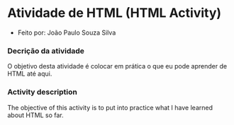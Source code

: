 # Atividade de HTML (HTML Activity)
- Feito por: João Paulo Souza Silva

### Decrição da atividade
  O objetivo desta atividade é colocar em prática o que eu pode aprender de HTML até aqui.

### Activity description
  The objective of this activity is to put into practice what I have learned about HTML so far.